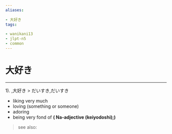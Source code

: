 ```yaml
---
aliases:
    
- 大好き
tags:
    
- wanikani13
- jlpt-n5
- common
---
```


# 大好き
---
1).
,大好き > だいすき,だいすき

- liking very much
- loving (something or someone)
- adoring
- being very fond of
**( Na-adjective (keiyodoshi);)**
> see also: 
            